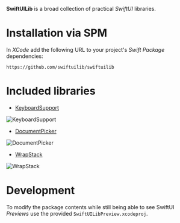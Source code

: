 **SwiftUILib** is a broad collection of practical _SwiftUI_ libraries.

# Installation via SPM

In _XCode_ add the following URL to your project's _Swift Package_ dependencies:

 `https://github.com/swiftuilib/swiftuilib`

# Included libraries

 - [KeyboardSupport](https://github.com/swiftuilib/keyboard-support)

![KeyboardSupport](https://raw.githubusercontent.com/swiftuilib/keyboard-support/HEAD/doc/demo.gif)

- [DocumentPicker](https://github.com/swiftuilib/document-picker)

![DocumentPicker](https://raw.githubusercontent.com/swiftuilib/document-picker/HEAD/doc/demo.gif)

- [WrapStack](https://github.com/swiftuilib/wrap-stack)

![WrapStack](https://raw.githubusercontent.com/swiftuilib/wrap-stack/HEAD/doc/demo.pngf)

# Development

To modify the package contents while still being able to see SwiftUI _Previews_ use the provided `SwiftUILibPreview.xcodeproj`.
